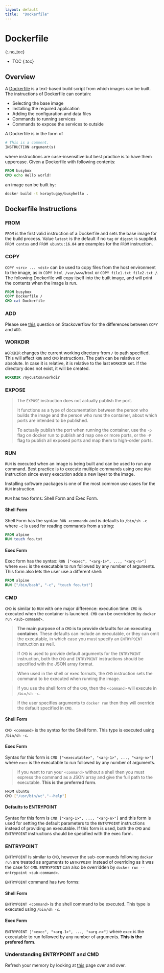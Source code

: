 ```yaml
---
layout: default
title:  "Dockerfile"
---
```


# Dockerfile
{:.no_toc}

* TOC
{:toc}

## Overview
A [Dockerfile](https://docs.docker.com/v17.12/engine/reference/builder/) is a text-based build script from which images can be built. The instructions of Dockerfile can contain:

- Selecting the base image
- Installing the required application
- Adding the configuration and data files
- Commands to running services
- Commands to expose the services to outside

A Dockerfile is in the form of

```dockerfile
# This is a comment.
INSTRUCTION argument(s)
```

where instructions are case-insensitive but best practice is to have them uppercase. Given a Dockerfile with following contents:

```dockerfile
FROM busybox
CMD echo Hello world!
```

an image can be built by:

```bash
docker build -t koraytugay/busyhello .
````

## Dockerfile Instructions
### FROM
`FROM` is the first valid instruction of a Dockerfile and sets the base image for the build process. Value `latest` is the default if no `tag` or `digest` is supplied. `FROM centos` and `FROM ubuntu:16.04` are examples for the `FROM` instruction. 

### COPY
`COPY <src> ... <dst>` can be used to copy files from the host environment to the image, as in `COPY html /var/www/html` or `COPY file1.txt file2.txt /`. The following Dockerfile will copy itself into the built image, and will print the contents when the image is run.

```dockerfile
FROM busybox
COPY Dockerfile /
CMD cat Dockerfile
```

### ADD
Please see [this](https://stackoverflow.com/questions/24958140) question on Stackoverflow for the differences between `COPY` and `ADD`.

### WORKDIR
`WORKDIR` changes the current working directory from `/` to path specified. This will affect `RUN` and `CMD` instructions. The path can be relative or absolute. In case it is relative, it is relative to the last `WORKDIR` set. If the directory does not exist, it will be created.

```dockerfile
WORKDIR /mycustom/workdir
```

### EXPOSE
> The `EXPOSE` instruction does not actually publish the port. 
>
> It functions as a type of documentation between the person who builds the image and the person who runs the container, about which ports are intended to be published. 
>
> To actually publish the port when running the container, use the `-p` flag on docker run to publish and map one or more ports, or the `-P` flag to publish all exposed ports and map them to high-order ports.

### RUN
`RUN` is executed when an image is being built and can be used to run any command. Best practice is to execute multiple commands using one `RUN` instruction since every execution adds a new layer to the image. 

Installing software packages is one of the most common use cases for the `RUN` instruction. 

`RUN` has two forms: Shell Form and Exec Form.

#### Shell Form
Shell Form has the syntax: `RUN <command>` and is defaults to `/bin/sh -c` where `-c` is used for reading commands from a string:

```dockerfile
FROM alpine
RUN touch foo.txt
```

#### Exec Form
Exec form has the syntax: `RUN ["<exec", "<arg-1>", ..., "<arg-n>"]` where `exec` is the executable to run followed by any number of arguments. This form also lets the user use a different shell:

```dockerfile
FROM alpine
RUN ["/bin/bash", "-c", "touch foo.txt"]
```

### CMD
`CMD` is similar to `RUN` with one major difference: execution time: `CMD` is executed when the container is launched. `CMD` can be overridden by `docker run <sub-command>`.

> __The main purpose of a `CMD` is to provide defaults for an executing container.__ These defaults can include an executable, or they can omit the executable, in which case you must specify an `ENTRYPOINT` instruction as well.

> If `CMD` is used to provide default arguments for the `ENTRYPOINT` instruction, both the `CMD` and `ENTRYPOINT` instructions should be specified with the JSON array format.

> When used in the shell or exec formats, the `CMD` instruction sets the command to be executed when running the image.

> If you use the shell form of the `CMD`, then the `<command>` will execute in `/bin/sh -c`.

> If the user specifies arguments to `docker run` then they will override the default specified in `CMD`.

#### Shell Form
`CMD <command>` is the syntax for the Shell form. This type is executed using `/bin/sh -c`. 

#### Exec Form
Syntax for this form is `CMD ["<executable>", "<arg-1>", ..., "<arg-n>"]` where `exec` is the executable to run followed by any number of arguments. 

> If you want to run your `<command>` without a shell then you must express the command as a JSON array and give the full path to the executable. __This is the preferred form__.

```bash
FROM ubuntu
CMD ["/usr/bin/wc","--help"]
```

#### Defaults to ENTRYPOINT
Syntax for this form is `CMD ["<arg-1>", ..., "<arg-n>"]` and this form is used for setting the default parameters to the `ENTRYPOINT` instructions instead of providing an executable. If this form is used, both the `CMD` and `ENTRYPOINT` instructions should be specified with the exec form.

### ENTRYPOINT
`ENTRYPOINT` is similar to `CMD`, however the sub-commands following `docker run` are treated as arguments to `ENTRYPOINT` instead of overriding as it was the case for `CMD`. `ENTRYPOINT` can also be overridden by `docker run --entrypoint <sub-command>`.

`ENTRYPOINT` command has two forms:

#### Shell Form
`ENTRYPOINT <command>` is the shell command to be executed. This type is executed using `/bin/sh -c`.

#### Exec Form
`ENTRYPOINT ["<exec", "<arg-1>", ..., "<arg-n>"]` where `exec` is the executable to run followed by any number of arguments. __This is the prefered form__.

### Understanding ENTRYPOINT and CMD
Refresh your memory by looking at [this](https://docs.docker.com/v17.12/engine/reference/builder/#understand-how-cmd-and-entrypoint-interact) page over and over.